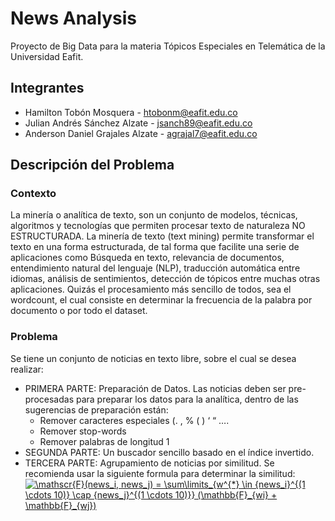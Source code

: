 # News Analysis
Proyecto de Big Data para la materia Tópicos Especiales en Telemática de la Universidad Eafit.

## Integrantes
- Hamilton Tobón Mosquera - htobonm@eafit.edu.co
- Julian Andrés Sánchez Alzate - jsanch89@eafit.edu.co
- Anderson Daniel Grajales Alzate - agrajal7@eafit.edu.co

## Descripción del Problema
### Contexto
La minería o analítica de texto, son un conjunto de modelos, técnicas, algoritmos y
tecnologías que permiten procesar texto de naturaleza NO ESTRUCTURADA.
La minería de texto (text mining) permite transformar el texto en una forma
estructurada, de tal forma que facilite una serie de aplicaciones como Búsqueda en
texto, relevancia de documentos, entendimiento natural del lenguaje (NLP), traducción
automática entre idiomas, análisis de sentimientos, detección de tópicos entre muchas
otras aplicaciones.
Quizás el procesamiento más sencillo de todos, sea el wordcount, el cual consiste en
determinar la frecuencia de la palabra por documento o por todo el dataset.
### Problema
Se tiene un conjunto de noticias en texto libre, sobre el cual se desea realizar:
- PRIMERA PARTE: Preparación de Datos. Las noticias deben ser pre-procesadas para preparar los datos para la analítica, dentro de las sugerencias de preparación están:
  - Remover caracteres especiales (. , % ( ) ‘ “ ….
  - Remover stop-words
  - Remover palabras de longitud 1
- SEGUNDA PARTE: Un buscador sencillo basado en el índice invertido.
- TERCERA PARTE: Agrupamiento de noticias por similitud. Se recomienda usar la siguiente formula para determinar la similitud:
<a href="https://www.codecogs.com/eqnedit.php?latex=\mathscr{F}(news_i,&space;news_j)&space;=&space;\sum\limits_{w^{*}&space;\in&space;{news_i}^{(1&space;\cdots&space;10)}&space;\cap&space;{news_j}^{(1&space;\cdots&space;10)}}&space;(\mathbb{F}_{wi}&space;&plus;&space;\mathbb{F}_{wj})" target="_blank"><img src="https://latex.codecogs.com/gif.latex?\mathscr{F}(news_i,&space;news_j)&space;=&space;\sum\limits_{w^{*}&space;\in&space;{news_i}^{(1&space;\cdots&space;10)}&space;\cap&space;{news_j}^{(1&space;\cdots&space;10)}}&space;(\mathbb{F}_{wi}&space;&plus;&space;\mathbb{F}_{wj})" title="\mathscr{F}(news_i, news_j) = \sum\limits_{w^{*} \in {news_i}^{(1 \cdots 10)} \cap {news_j}^{(1 \cdots 10)}} (\mathbb{F}_{wi} + \mathbb{F}_{wj})" /></a>
